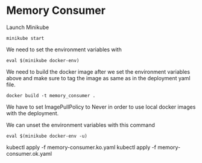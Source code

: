 # Memory Consumer

Launch Minikube

```
minikube start
```

We need to set the environment variables with 

```
eval $(minikube docker-env)
```

We need to build the docker image after we set the environment variables above and make sure to tag the image as same as in the deployment yaml file.

```
docker build -t memory_consumer .
```

We have to set ImagePullPolicy to Never in order to use local docker images with the deployment.

We can unset the environment variables with this command 

```
eval $(minikube docker-env -u)
```


kubectl apply -f memory-consumer.ko.yaml
kubectl apply -f memory-consumer.ok.yaml